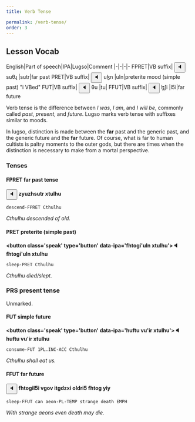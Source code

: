 ```yaml
---
title: Verb Tense

permalink: /verb-tense/
order: 3
---
```


## Lesson Vocab

English|Part of speech|IPA|Lugso|Comment
|-|-|-|-
FPRET|VB suffix|<span class='spoken '> <button class='speak' type='button' data-ipa='suθɻ'>🔈</button> <span class='ipa'>suθɻ</span> </span>|sutr|far past
PRET|VB suffix|<span class='spoken '> <button class='speak' type='button' data-ipa='uɮn'>🔈</button> <span class='ipa'>uɮn</span> </span>|uln|preterite mood (simple past) "i VBed"
FUT|VB suffix|<span class='spoken '> <button class='speak' type='button' data-ipa='θu'>🔈</button> <span class='ipa'>θu</span> </span>|tu|
FFUT|VB suffix|<span class='spoken '> <button class='speak' type='button' data-ipa='ɮʃi'>🔈</button> <span class='ipa'>ɮʃi</span> </span>|l5i|far future

Verb tense is the difference between _I was_, _I am_, and _I will be_, commonly called _past_, _present_, and _future_. 
Lugso marks verb tense with suffixes similar to moods.

In lugso, distinction is made between the **far** past and the generic past, and the generic future and the **far** future. Of course, what is far to human cultists is paltry moments to the outer gods, but there are times when the distinction is necessary to make from a mortal perspective.

### Tenses

#### FPRET far past tense

**<span class='spoken btnOnly'> <button class='speak' type='button' data-ipa='zyuzhsutr xtulhu'>🔈</button>  </span> zyuzhsutr xtulhu**

`descend-FPRET Cthulhu`

_Cthulhu descended of old._

#### PRET preterite (simple past)

**<span class='spoken btnOnly'> <button class='speak' type='button' data-ipa='fhtogi'uln xtulhu'>🔈</button>  </span> fhtogi'uln xtulhu**

`sleep-PRET Cthulhu`

_Cthulhu died/slept._

### PRS present tense

Unmarked.

#### FUT simple future

**<span class='spoken btnOnly'> <button class='speak' type='button' data-ipa='huftu vu'ir xtulhu'>🔈</button>  </span> huftu vu'ir xtulhu**

`consume-FUT 1PL.INC-ACC Cthulhu`

_Cthulhu shall eat us._

#### FFUT far future

**<span class='spoken btnOnly'> <button class='speak' type='button' data-ipa='fhtogil5i vgov itgdzxi oldri5 fhtog yiy'>🔈</button>  </span> fhtogil5i vgov itgdzxi oldri5 fhtog yiy**

`sleep-FFUT can aeon-PL-TEMP strange death EMPH`

_With strange aeons even death may die._
